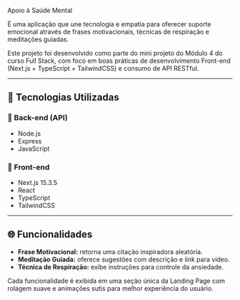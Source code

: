 Apoio à Saúde Mental

É uma aplicação que une tecnologia e empatia para oferecer suporte emocional através de frases motivacionais, técnicas de respiração e meditações guiadas.

Este projeto foi desenvolvido como parte do mini projeto do Módulo 4 do curso Full Stack, com foco em boas práticas de desenvolvimento Front-end (Next.js + TypeScript + TailwindCSS) e consumo de API RESTful.

---

## 🚀 Tecnologias Utilizadas

### 🧠 Back-end (API)
- Node.js
- Express
- JavaScript

### 🎨 Front-end
- Next.js 15.3.5
- React
- TypeScript
- TailwindCSS

---

## 🌐 Funcionalidades

- **Frase Motivacional:** retorna uma citação inspiradora aleatória.
- **Meditação Guiada:** oferece sugestões com descrição e link para vídeo.
- **Técnica de Respiração:** exibe instruções para controle da ansiedade.

Cada funcionalidade é exibida em uma seção única da Landing Page com rolagem suave e animações sutis para melhor experiência do usuário.
